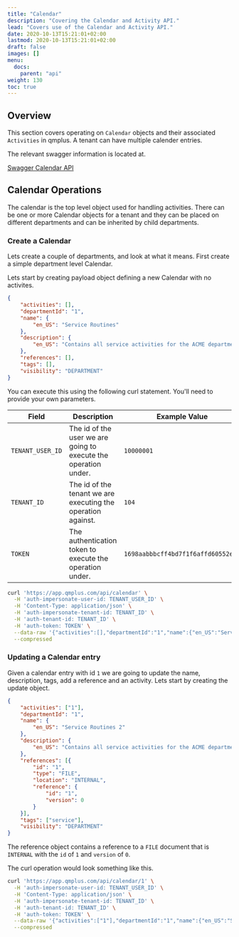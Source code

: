 ```yaml
---
title: "Calendar"
description: "Covering the Calendar and Activity API."
lead: "Covers use of the Calendar and Activity API."
date: 2020-10-13T15:21:01+02:00
lastmod: 2020-10-13T15:21:01+02:00
draft: false
images: []
menu: 
  docs:
    parent: "api"
weight: 130
toc: true
---
```


## Overview

This section covers operating on `Calendar` objects and their associated `Activities` in qmplus. A tenant can have multiple calender entries.

The relevant swagger information is located at.

[Swagger Calendar API](https://app.qmplus.com/swagger-ui/index.html?contextPath=&requestServerName=app.qmplus.com#/calendars)

## Calendar Operations

The calendar is the top level object used for handling activities. There can be one or more Calendar objects for a tenant and they can be placed on different departments and can be inherited by child departments.

### Create a Calendar

Lets create a couple of departments, and look at what it means. First create a simple department level Calendar.

Lets start by creating payload object defining a new Calendar with no activites.

```json
{
    "activities": [],
    "departmentId": "1",
    "name": {
        "en_US": "Service Routines"
    },
    "description": {
        "en_US": "Contains all service activities for the ACME department"
    },
    "references": [],
    "tags": [],
    "visibility": "DEPARTMENT"
}
```

You can execute this using the following curl statement. You'll need to provide your own parameters.

| Field | Description | Example Value |
| --- | ---- | ---- |
| `TENANT_USER_ID` | The id of the user we are going to execute the operation under. | `10000001` |
| `TENANT_ID` | The id of the tenant we are executing the operation against. | `104` |
| `TOKEN` | The authentication token to execute the operation under. | `1698aabbbcff4bd7f1f6affd60552e4c` |

```bash
curl 'https://app.qmplus.com/api/calendar' \
  -H 'auth-impersonate-user-id: TENANT_USER_ID' \
  -H 'Content-Type: application/json' \
  -H 'auth-impersonate-tenant-id: TENANT_ID' \
  -H 'auth-tenant-id: TENANT_ID' \
  -H 'auth-token: TOKEN' \
  --data-raw '{"activities":[],"departmentId":"1","name":{"en_US":"Service Routines"},"description":{"en_US":"Contains all service activities for the ACME department"},"references":[],"tags":[],"visibility":"DEPARTMENT"}' \
  --compressed
```

### Updating a Calendar entry

Given a calendar entry with id `1` we are going to update the name, description, tags, add a reference and an activity. Lets start by creating the update object.

```json
{
    "activities": ["1"],
    "departmentId": "1",
    "name": {
        "en_US": "Service Routines 2"
    },
    "description": {
        "en_US": "Contains all service activities for the ACME department 2"
    },
    "references": [{
        "id": "1",
        "type": "FILE",
        "location": "INTERNAL",
        "reference": {
            "id": "1",
            "version": 0
        }
    }],
    "tags": ["service"],
    "visibility": "DEPARTMENT"
}
```

The reference object contains a reference to a `FILE` document that is `INTERNAL` with the `id` of `1` and `version` of `0`.

The curl operation would look something like this.

```bash
curl 'https://app.qmplus.com/api/calendar/1' \
  -H 'auth-impersonate-user-id: TENANT_USER_ID' \
  -H 'Content-Type: application/json' \
  -H 'auth-impersonate-tenant-id: TENANT_ID' \
  -H 'auth-tenant-id: TENANT_ID' \
  -H 'auth-token: TOKEN' \
  --data-raw '{"activities":["1"],"departmentId":"1","name":{"en_US":"Service Routines 2"},"description":{"en_US":"Contains all service activities for the ACME department 2"},"references":[{"id":"1","type":"FILE","location":"INTERNAL","reference":{"id":"1","version":0}}],"tags":["service"],"visibility":"DEPARTMENT"}' \
  --compressed
```
